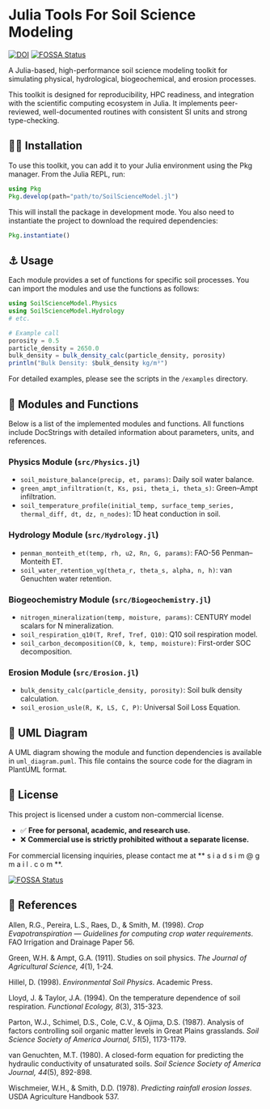 # Julia Tools For Soil Science Modeling
[![DOI](https://zenodo.org/badge/DOI/10.5281/zenodo.16748328.svg)](https://doi.org/10.5281/zenodo.16748328)
[![FOSSA Status](https://app.fossa.com/api/projects/git%2Bgithub.com%2FSIADSiM%2FJuliaToolsForSoilScienceModeling.svg?type=shield)](https://app.fossa.com/projects/git%2Bgithub.com%2FSIADSiM%2FJuliaToolsForSoilScienceModeling?ref=badge_shield)

A Julia-based, high-performance soil science modeling toolkit for simulating physical, hydrological, biogeochemical, and erosion processes.

This toolkit is designed for reproducibility, HPC readiness, and integration with the scientific computing ecosystem in Julia. It implements peer-reviewed, well-documented routines with consistent SI units and strong type-checking.

## 👷‍♂️ Installation

To use this toolkit, you can add it to your Julia environment using the Pkg manager. From the Julia REPL, run:

```julia
using Pkg
Pkg.develop(path="path/to/SoilScienceModel.jl")
```

This will install the package in development mode. You also need to instantiate the project to download the required dependencies:

```julia
Pkg.instantiate()
```

## ⚓ Usage

Each module provides a set of functions for specific soil processes. You can import the modules and use the functions as follows:

```julia
using SoilScienceModel.Physics
using SoilScienceModel.Hydrology
# etc.

# Example call
porosity = 0.5
particle_density = 2650.0
bulk_density = bulk_density_calc(particle_density, porosity)
println("Bulk Density: $bulk_density kg/m³")
```

For detailed examples, please see the scripts in the `/examples` directory.

## 🧩 Modules and Functions

Below is a list of the implemented modules and functions. All functions include DocStrings with detailed information about parameters, units, and references.

### Physics Module (`src/Physics.jl`)
*   `soil_moisture_balance(precip, et, params)`: Daily soil water balance.
*   `green_ampt_infiltration(t, Ks, psi, theta_i, theta_s)`: Green–Ampt infiltration.
*   `soil_temperature_profile(initial_temp, surface_temp_series, thermal_diff, dt, dz, n_nodes)`: 1D heat conduction in soil.

### Hydrology Module (`src/Hydrology.jl`)
*   `penman_monteith_et(temp, rh, u2, Rn, G, params)`: FAO-56 Penman–Monteith ET.
*   `soil_water_retention_vg(theta_r, theta_s, alpha, n, h)`: van Genuchten water retention.

### Biogeochemistry Module (`src/Biogeochemistry.jl`)
*   `nitrogen_mineralization(temp, moisture, params)`: CENTURY model scalars for N mineralization.
*   `soil_respiration_q10(T, Rref, Tref, Q10)`: Q10 soil respiration model.
*   `soil_carbon_decomposition(C0, k, temp, moisture)`: First-order SOC decomposition.

### Erosion Module (`src/Erosion.jl`)
*   `bulk_density_calc(particle_density, porosity)`: Soil bulk density calculation.
*   `soil_erosion_usle(R, K, LS, C, P)`: Universal Soil Loss Equation.

## 🧩 UML Diagram

A UML diagram showing the module and function dependencies is available in `uml_diagram.puml`. This file contains the source code for the diagram in PlantUML format.

## 📜 License

This project is licensed under a custom non-commercial license.

* ✅ **Free for personal, academic, and research use.**
* ❌ **Commercial use is strictly prohibited without a separate license.**

For commercial licensing inquiries, please contact me at ** s i a d s i m @ g m a i l . c o m  **.


[![FOSSA Status](https://app.fossa.com/api/projects/git%2Bgithub.com%2FSIADSiM%2FJuliaToolsForSoilScienceModeling.svg?type=large)](https://app.fossa.com/projects/git%2Bgithub.com%2FSIADSiM%2FJuliaToolsForSoilScienceModeling?ref=badge_large)

## 📑 References

Allen, R.G., Pereira, L.S., Raes, D., & Smith, M. (1998). *Crop Evapotranspiration — Guidelines for computing crop water requirements*. FAO Irrigation and Drainage Paper 56.

Green, W.H. & Ampt, G.A. (1911). Studies on soil physics. *The Journal of Agricultural Science, 4*(1), 1-24.

Hillel, D. (1998). *Environmental Soil Physics*. Academic Press.

Lloyd, J. & Taylor, J.A. (1994). On the temperature dependence of soil respiration. *Functional Ecology, 8*(3), 315-323.

Parton, W.J., Schimel, D.S., Cole, C.V., & Ojima, D.S. (1987). Analysis of factors controlling soil organic matter levels in Great Plains grasslands. *Soil Science Society of America Journal, 51*(5), 1173-1179.

van Genuchten, M.T. (1980). A closed-form equation for predicting the hydraulic conductivity of unsaturated soils. *Soil Science Society of America Journal, 44*(5), 892-898.

Wischmeier, W.H., & Smith, D.D. (1978). *Predicting rainfall erosion losses*. USDA Agriculture Handbook 537.